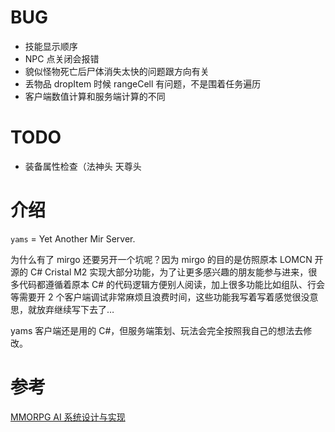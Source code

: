 # BUG

- 技能显示顺序
- NPC 点关闭会报错
- 貌似怪物死亡后尸体消失太快的问题跟方向有关
- 丢物品 dropItem 时候 rangeCell 有问题，不是围着任务遍历
- 客户端数值计算和服务端计算的不同

# TODO

- 装备属性检查（法神头 天尊头

# 介绍

`yams` = Yet Another Mir Server.

为什么有了 mirgo 还要另开一个坑呢？因为 mirgo 的目的是仿照原本 LOMCN 开源的 C# Cristal M2 实现大部分功能，为了让更多感兴趣的朋友能参与进来，很多代码都遵循着原本 C# 的代码逻辑方便别人阅读，加上很多功能比如组队、行会等需要开 2 个客户端调试非常麻烦且浪费时间，这些功能我写着写着感觉很没意思，就放弃继续写下去了…

yams 客户端还是用的 C#，但服务端策划、玩法会完全按照我自己的想法去修改。

# 参考

[MMORPG AI 系统设计与实现](https://gameinstitute.qq.com/course/detail/10097)
